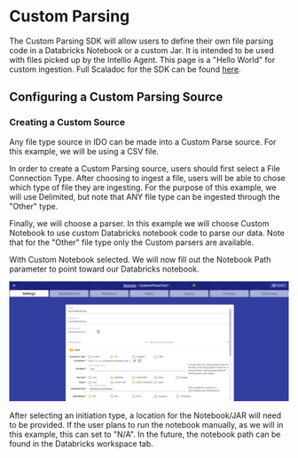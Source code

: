# Custom Parsing

The Custom Parsing SDK will allow users to define their own file parsing code in a Databricks Notebook or a custom Jar. It is intended to be used with files picked up by the Intellio Agent. This page is a "Hello World" for custom ingestion. Full Scaladoc for the SDK can be found [here](https://docs.intellio.wmp.com/com/wmp/intellio/dataops/sdk/IngestionSession.html).

## Configuring a Custom Parsing Source

### Creating a Custom Source



Any file type source in IDO can be made into a Custom Parse source.  For this example, we will be using a CSV file. 

In order to create a Custom Parsing source, users should first select a File Connection Type. After choosing to ingest a file, users will be able to chose which type of file they are ingesting. For the purpose of this example, we will use Delimited, but note that ANY file type can be ingested through the "Other" type.

Finally, we will choose a parser. In this example we will choose Custom Notebook to use custom Databricks notebook code to parse our data. Note that for the "Other" file type only the Custom parsers are available. 

With Custom Notebook selected. We will now fill out the Notebook Path parameter to point toward our Databricks notebook.

![](../../.gitbook/assets/image%20%28373%29.png)



After selecting an initiation type, a location for the Notebook/JAR will need to be provided. If the user plans to run the notebook manually, as we will in this example, this can set to "N/A". In the future, the notebook path can be found in the Databricks workspace tab.



